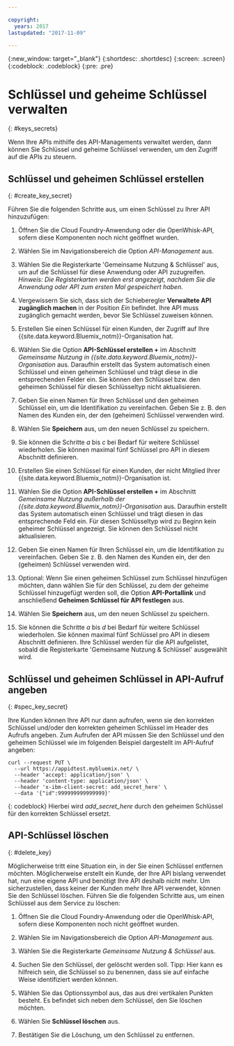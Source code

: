 ```yaml
---

copyright:
  years: 2017
lastupdated: "2017-11-09"

---
```



{:new_window: target="_blank"}
{:shortdesc: .shortdesc}
{:screen: .screen}
{:codeblock: .codeblock}
{:pre: .pre}

# Schlüssel und geheime Schlüssel verwalten
{: #keys_secrets}

Wenn Ihre APIs mithilfe des API-Managements verwaltet werden, dann können Sie Schlüssel und geheime Schlüssel verwenden, um den Zugriff auf die APIs zu steuern.

## Schlüssel und geheimen Schlüssel erstellen
{: #create_key_secret}

Führen Sie die folgenden Schritte aus, um einen Schlüssel zu Ihrer API hinzuzufügen:

1. Öffnen Sie die Cloud Foundry-Anwendung oder die OpenWhisk-API, sofern diese Komponenten noch nicht geöffnet wurden.

2. Wählen Sie im Navigationsbereich die Option *API-Management* aus.

3. Wählen Sie die Registerkarte 'Gemeinsame Nutzung & Schlüssel' aus, um auf die Schlüssel für diese Anwendung oder API zuzugreifen. *Hinweis: Die Registerkarten werden erst angezeigt, nachdem Sie die Anwendung oder API zum ersten Mal gespeichert haben.*

4. Vergewissern Sie sich, dass sich der Schieberegler **Verwaltete API zugänglich machen** in der Position *Ein* befindet. Ihre API muss zugänglich gemacht werden, bevor Sie Schlüssel zuweisen können.

5. Erstellen Sie einen Schlüssel für einen Kunden, der Zugriff auf Ihre {{site.data.keyword.Bluemix_notm}}-Organisation hat.
  1. Wählen Sie die Option **API-Schlüssel erstellen +** im Abschnitt *Gemeinsame Nutzung in {{site.data.keyword.Bluemix_notm}}-Organisation* aus. Daraufhin erstellt das System automatisch einen Schlüssel und einen geheimen Schlüssel und trägt diese in die entsprechenden Felder ein. Sie können den Schlüssel bzw. den geheimen Schlüssel für diesen Schlüsseltyp nicht aktualisieren. 
  2. Geben Sie einen Namen für Ihren Schlüssel und den geheimen Schlüssel ein, um die Identifikation zu vereinfachen. Geben Sie z. B. den Namen des Kunden ein, der den (geheimen) Schlüssel verwenden wird.
  3. Wählen Sie **Speichern** aus, um den neuen Schlüssel zu speichern.
  4. Sie können die Schritte *a* bis *c* bei Bedarf für weitere Schlüssel wiederholen. Sie können maximal fünf Schlüssel pro API in diesem Abschnitt definieren.

6. Erstellen Sie einen Schlüssel für einen Kunden, der nicht Mitglied Ihrer {{site.data.keyword.Bluemix_notm}}-Organisation ist.
  1. Wählen Sie die Option **API-Schlüssel erstellen +** im Abschnitt *Gemeinsame Nutzung außerhalb der {{site.data.keyword.Bluemix_notm}}-Organisation* aus. Daraufhin erstellt das System automatisch einen Schlüssel und trägt diesen in das entsprechende Feld ein. Für diesen Schlüsseltyp wird zu Beginn kein geheimer Schlüssel angezeigt. Sie können den Schlüssel nicht aktualisieren. 
  2. Geben Sie einen Namen für Ihren Schlüssel ein, um die Identifikation zu vereinfachen. Geben Sie z. B. den Namen des Kunden ein, der den (geheimen) Schlüssel verwenden wird.
  3. Optional: Wenn Sie einen geheimen Schlüssel zum Schlüssel hinzufügen möchten, dann wählen Sie für den Schlüssel, zu dem der geheime Schlüssel hinzugefügt werden soll, die Option **API-Portallink** und anschließend **Geheimen Schlüssel für API festlegen** aus.
  4. Wählen Sie **Speichern** aus, um den neuen Schlüssel zu speichern.
  5. Sie können die Schritte *a* bis *d* bei Bedarf für weitere Schlüssel wiederholen. Sie können maximal fünf Schlüssel pro API in diesem Abschnitt definieren.
Ihre Schlüssel werden für die API aufgelistet, sobald die Registerkarte 'Gemeinsame Nutzung & Schlüssel' ausgewählt wird.

## Schlüssel und geheimen Schlüssel in API-Aufruf angeben
{: #spec_key_secret}

Ihre Kunden können Ihre API nur dann aufrufen, wenn sie den korrekten Schlüssel und/oder den korrekten geheimen Schlüssel im Header des Aufrufs angeben. Zum Aufrufen der API müssen Sie den Schlüssel und den geheimen Schlüssel wie im folgenden Beispiel dargestellt im API-Aufruf angeben:
```
curl --request PUT \
  --url https://appidtest.mybluemix.net/ \
  --header 'accept: application/json' \
  --header 'content-type: application/json' \
  --header 'x-ibm-client-secret: add_secret_here' \
  --data '{"id":999999999999999}'
```
{: codeblock}
Hierbei wird *add_secret_here* durch den geheimen Schlüssel für den korrekten Schlüssel ersetzt. 

## API-Schlüssel löschen
{: #delete_key}

Möglicherweise tritt eine Situation ein, in der Sie einen Schlüssel entfernen möchten. Möglicherweise erstellt ein Kunde, der Ihre API bislang verwendet hat, nun eine eigene API und benötigt Ihre API deshalb nicht mehr. Um sicherzustellen, dass keiner der Kunden mehr Ihre API verwendet, können Sie den Schlüssel löschen. Führen Sie die folgenden Schritte aus, um einen Schlüssel aus dem Service zu löschen:

1. Öffnen Sie die Cloud Foundry-Anwendung oder die OpenWhisk-API, sofern diese Komponenten noch nicht geöffnet wurden.

2. Wählen Sie im Navigationsbereich die Option *API-Management* aus.

3. Wählen Sie die Registerkarte *Gemeinsame Nutzung & Schlüssel* aus.

4. Suchen Sie den Schlüssel, der gelöscht werden soll. Tipp: Hier kann es hilfreich sein, die Schlüssel so zu benennen, dass sie auf einfache Weise identifiziert werden können.

5. Wählen Sie das Optionssymbol aus, das aus drei vertikalen Punkten besteht. Es befindet sich neben dem Schlüssel, den Sie löschen möchten. 

6. Wählen Sie **Schlüssel löschen** aus.

7. Bestätigen Sie die Löschung, um den Schlüssel zu entfernen.
